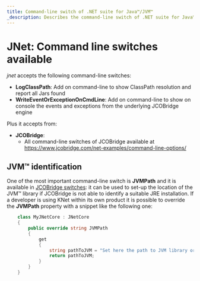 ```yaml
---
title: Command-line switch of .NET suite for Java™/JVM™
_description: Describes the command-line switch of .NET suite for Java™/JVM™
---
```


# JNet: Command line switches available

_jnet_ accepts the following command-line switches:

* **LogClassPath**: Add on command-line to show ClassPath resolution and report all Jars found
* **WriteEventOrExceptionOnCmdLine**: Add on command-line to show on console the events and exceptions from the underlying JCOBridge engine

Plus it accepts from:
* **JCOBridge**:
  * All command-line switches of JCOBridge available at https://www.jcobridge.com/net-examples/command-line-options/

## JVM™ identification

One of the most important command-line switch is **JVMPath** and it is available in [JCOBridge switches](https://www.jcobridge.com/net-examples/command-line-options/): it can be used to set-up the location of the JVM™ library if JCOBridge is not able to identify a suitable JRE installation.
If a developer is using KNet within its own product it is possible to override the **JVMPath** property with a snippet like the following one:

```c#
    class MyJNetCore : JNetCore
    {
        public override string JVMPath
        {
            get
            {
                string pathToJVM = "Set here the path to JVM library or use your own search method";
                return pathToJVM;
            }
        }
    }
```

